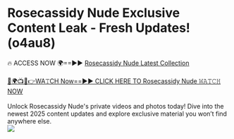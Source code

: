 # Rosecassidy Nude Exclusive Content Leak - Fresh Updates! (o4au8)

🔥 ACCESS NOW 🌍==►► <a href="https://tinyurl.com/yc657z5k" rel="nofollow">Rosecassidy Nude Latest Collection</a>
<br><br>
[🔴🌍📺📱👉WA𝚃CH Now==►► CLICK HERE TO Rosecassidy Nude 𝚆𝙰𝚃𝙲𝙷 NOW](https://tinyurl.com/yc657z5k)
<br><br>
Unlock Rosecassidy Nude's private videos and photos today! Dive into the newest 2025 content updates and explore exclusive material you won’t find anywhere else.
<br>
<a href="https://tinyurl.com/yc657z5k" rel="nofollow" data-target="animated-image.originalLink"><img src="https://camo.githubusercontent.com/8a4f000d20f83aca3bf7ec5f350d767afa0574a8a352519fd8cfa583a6f93a33/68747470733a2f2f692e696d6775722e636f6d2f644a486b345a712e676966" data-canonical-src="https://i.imgur.com/dJHk4Zq.gif" style="max-width: 100%; display: inline-block;" data-target="animated-image.originalImage"></a>
<br>

